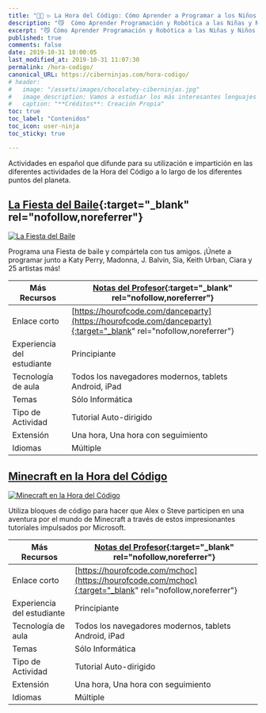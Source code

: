 ```yaml
---
title: "👨‍💻 ▷ La Hora del Código: Cómo Aprender a Programar a los Niños y Niñas"
description: "😼  Cómo Aprender Programación y Robótica a las Niñas y Niños con La Hora del Código."
excerpt: "😼 Cómo Aprender Programación y Robótica a las Niñas y Niños con La Hora del Código."
published: true
comments: false
date: 2019-10-31 10:00:05
last_modified_at: 2019-10-31 11:07:30
permalink: /hora-codigo/
canonical_URL: https://ciberninjas.com/hora-codigo/
# header:
#   image: "/assets/images/chocolatey-ciberninjas.jpg"
#   image_description: Vamos a estudiar los más interesantes lenguajes de programación y frameworks de 2019
#   caption: "**Créditos**: Creación Propia"
toc: true
toc_label: "Contenidos"
toc_icon: user-ninja
toc_sticky: true

---
```

<!-- https://hourofcode.com/es/learn -->
Actividades en español que difunde para su utilización e impartición en las diferentes actividades de la Hora del Código a lo largo de los diferentes puntos del planeta.

## [La Fiesta del Baile](https://code.org/dance){:target="_blank" rel="nofollow,noreferrer"}

[![La Fiesta del Baile](https://i.ibb.co/mN2G0zk/image.png)](https://i.ibb.co/mN2G0zk/image.png "Captura de Pantalla de La Fiesta del Baile de la Programación")

Programa una Fiesta de baile y compártela con tus amigos. ¡Únete a programar junto a Katy Perry, Madonna, J. Balvin, Sia, Keith Urban, Ciara y 25 artistas más!

| Más Recursos               | [ Notas del Profesor](https://curriculum.code.org/hoc/plugged/8){:target="_blank" rel="nofollow,noreferrer"} |
| -------------------------- | ------------------------------------------------------------ |
| Enlace corto               | [https://hourofcode.com/danceparty](https://hourofcode.com/danceparty){:target="_blank" rel="nofollow,noreferrer"}                            |
| Experiencia del estudiante | Principiante                                                 |
| Tecnología de aula         | Todos los navegadores modernos, tablets Android, iPad        |
| Temas                      | Sólo Informática                                             |
| Tipo de Actividad          | Tutorial Auto-dirigido                                       |
| Extensión                  | Una hora, Una hora con seguimiento                           |
| Idiomas                    | Múltiple                                                     |

## [Minecraft en la Hora del Código](https://code.org/minecraft)

[![Minecraft en la Hora del Código](https://i.ibb.co/3cL7j3g/image.png)](https://i.ibb.co/3cL7j3g/image.png "Minecraft en la Hora del Código")

Utiliza bloques de código para hacer que Alex o Steve participen en una aventura por el mundo de Minecraft a través de estos impresionantes tutoriales impulsados por Microsoft.

| Más Recursos               | [ Notas del Profesor](https://code.org/hourofcode/mc){:target="_blank" rel="nofollow,noreferrer"} |
| -------------------------- | ----------------------------------------------------- |
| Enlace corto               | [https://hourofcode.com/mchoc](https://hourofcode.com/mchoc){:target="_blank" rel="nofollow,noreferrer"}                          |
| Experiencia del estudiante | Principiante                                          |
| Tecnología de aula         | Todos los navegadores modernos, tablets Android, iPad |
| Temas                      | Sólo Informática                                      |
| Tipo de Actividad          | Tutorial Auto-dirigido                                |
| Extensión                  | Una hora, Una hora con seguimiento                    |
| Idiomas                    | Múltiple                                              |
